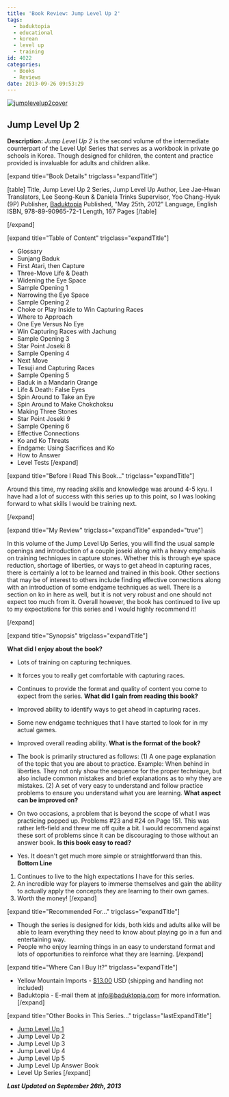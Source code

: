 ```yaml
---
title: 'Book Review: Jump Level Up 2'
tags:
  - baduktopia
  - educational
  - korean
  - level up
  - training
id: 4022
categories:
  - Books
  - Reviews
date: 2013-09-26 09:53:29
---
```


[![jumplevelup2cover](http://www.bengozen.com/wp-content/uploads/2013/09/jumplevelup2cover.jpg)](http://www.bengozen.com/wp-content/uploads/2013/09/jumplevelup2cover.jpg)

## Jump Level Up 2

**Description:** _Jump Level Up 2_ is the second volume of the intermediate counterpart of the Level Up! Series that serves as a workbook in private go schools in Korea. Though designed for children, the content and practice provided is invaluable for adults and children alike.

<!--more-->

[expand title="Book Details" trigclass="expandTitle"]

[table]
Title, Jump Level Up 2
Series, Jump Level Up
Author, Lee Jae-Hwan
Translators, Lee Seong-Keun &amp; Daniela Trinks
Supervisor, Yoo Chang-Hyuk (9P)
Publisher, [Baduktopia](http://www.baduktopia.com)
Published, "May 25th, 2012"
Language, English
ISBN, 978-89-90965-72-1
Length, 167 Pages
[/table]

[/expand]

[expand title="Table of Content" trigclass="expandTitle"]

*   Glossary
*   Sunjang Baduk
*   First Atari, then Capture
*   Three-Move Life &amp; Death
*   Widening the Eye Space
*   Sample Opening 1
*   Narrowing the Eye Space
*   Sample Opening 2
*   Choke or Play Inside to Win Capturing Races
*   Where to Approach
*   One Eye Versus No Eye
*   Win Capturing Races with Jachung
*   Sample Opening 3
*   Star Point Joseki 8
*   Sample Opening 4
*   Next Move
*   Tesuji and Capturing Races
*   Sample Opening 5
*   Baduk in a Mandarin Orange
*   Life &amp; Death: False Eyes
*   Spin Around to Take an Eye
*   Spin Around to Make Chokchoksu
*   Making Three Stones
*   Star Point Joseki 9
*   Sample Opening 6
*   Effective Connections
*   Ko and Ko Threats
*   Endgame: Using Sacrifices and Ko
*   How to Answer
*   Level Tests
[/expand]

[expand title="Before I Read This Book..." trigclass="expandTitle"]

Around this time, my reading skills and knowledge was around 4-5 kyu. I have had a lot of success with this series up to this point, so I was looking forward to what skills I would be training next.

[/expand]

[expand title="My Review" trigclass="expandTitle" expanded="true"]

In this volume of the Jump Level Up Series, you will find the usual sample openings and introduction of a couple joseki along with a heavy emphasis on training techniques in capture stones. Whether this is through eye space reduction, shortage of liberties, or ways to get ahead in capturing races, there is certainly a lot to be learned and trained in this book. Other sections that may be of interest to others include finding effective connections along with an introduction of some endgame techniques as well. There is a section on ko in here as well, but it is not very robust and one should not expect too much from it. Overall however, the book has continued to live up to my expectations for this series and I would highly recommend it!

[/expand]

[expand title="Synopsis" trigclass="expandTitle"]

**What did I enjoy about the book?**

*   Lots of training on capturing techniques.
*   It forces you to really get comfortable with capturing races.
*   Continues to provide the format and quality of content you come to expect from the series.
**What did I gain from reading this book?**

*   Improved ability to identify ways to get ahead in capturing races.
*   Some new endgame techniques that I have started to look for in my actual games.
*   Improved overall reading ability.
**What is the format of the book?**

*   The book is primarily structured as follows: (1) A one page explanation of the topic that you are about to practice. Example: When behind in liberties. They not only show the sequence for the proper technique, but also include common mistakes and brief explanations as to why they are mistakes. (2) A set of very easy to understand and follow practice problems to ensure you understand what you are learning.
**What aspect can be improved on?**

*   On two occasions, a problem that is beyond the scope of what I was practicing popped up. Problems #23 and #24 on Page 151\. This was rather left-field and threw me off quite a bit. I would recommend against these sort of problems since it can be discouraging to those without an answer book.
**Is this book easy to read?**

*   Yes. It doesn't get much more simple or straightforward than this.
**Bottom Line**

1.  Continues to live to the high expectations I have for this series.
2.  An incredible way for players to immerse themselves and gain the ability to actually apply the concepts they are learning to their own games.
3.  Worth the money!
[/expand]

[expand title="Recommended For..." trigclass="expandTitle"]

*   Though the series is designed for kids, both kids and adults alike will be able to learn everything they need to know about playing go in a fun and entertaining way.
*   People who enjoy learning things in an easy to understand format and lots of opportunities to reinforce what they are learning.
[/expand]

[expand title="Where Can I Buy It?" trigclass="expandTitle"]

*   Yellow Mountain Imports - [$13.00](http://www.ymimports.com/p-2057-jump-level-up-2-8-6-kyu.aspx "Yellow Mountain Imports Purchase Link") USD (shipping and handling not included)
*   Baduktopia - E-mail them at info@baduktopia.com for more information.
[/expand]

[expand title="Other Books in This Series..." trigclass="lastExpandTitle"]

*   [Jump Level Up 1](http://www.bengozen.com/book-review-jump-level-1/ "Book Review: Jump Level Up 1")
*   Jump Level Up 2
*   Jump Level Up 3
*   Jump Level Up 4
*   Jump Level Up 5
*   Jump Level Up Answer Book
*   Level Up Series
[/expand]

_**Last Updated on September 26th, 2013**_